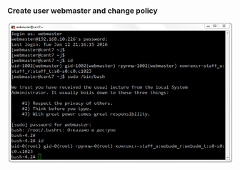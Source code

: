 ### Create user webmaster and change policy

![rezult](https://github.com/vsergeenko/ivt2016/blob/master/lab3/screenshot3.jpg)
